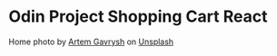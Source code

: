 # Odin Project Shopping Cart React

Home photo by <a href="https://unsplash.com/@tmwd?utm_content=creditCopyText&utm_medium=referral&utm_source=unsplash">Artem Gavrysh</a> on <a href="https://unsplash.com/photos/black-trike-parked-near-soter-F6-U5fGAOik?utm_content=creditCopyText&utm_medium=referral&utm_source=unsplash">Unsplash</a>
